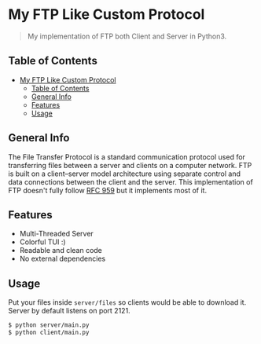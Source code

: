 # My FTP Like Custom Protocol

> My implementation of FTP both Client and Server in Python3.

## Table of Contents

- [My FTP Like Custom Protocol](#ftpl---my-ftp-like-protocol)
  - [Table of Contents](#table-of-contents)
  - [General Info](#general-info)
  - [Features](#features)
  - [Usage](#usage)

## General Info

The File Transfer Protocol is a standard communication protocol used for transferring files between a server and clients on a computer network. FTP is built on a client–server model architecture using separate control and data connections between the client and the server. This implementation of FTP doesn't fully follow [RFC 959](https://datatracker.ietf.org/doc/html/rfc959) but it implements most of it.

## Features

- Multi-Threaded Server
- Colorful TUI :)
- Readable and clean code
- No external dependencies

## Usage

Put your files inside `server/files` so clients would be able to download it.
Server by default listens on port 2121.

```bash
$ python server/main.py
$ python client/main.py
```
